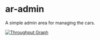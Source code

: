 # ar-admin
A simple admin area for managing the cars.

[![Throughput Graph](https://graphs.waffle.io/autorivalry/ar-admin/throughput.svg)](https://waffle.io/autorivalry/ar-admin/metrics)
